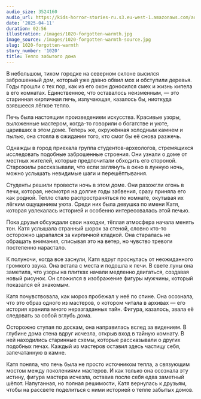 ```yaml
---
audio_size: 3524160
audio_url: https://kids-horror-stories-ru.s3.eu-west-1.amazonaws.com/audio/1020-forgotten-warmth.mp3
date: '2025-04-11'
duration: 02:56
illustration: /images/1020-forgotten-warmth.jpg
image_source: /images/1020-forgotten-warmth-source.jpg
slug: 1020-forgotten-warmth
story_number: '1020'
title: Тепло забытого дома
---
```


В небольшом, тихом городке на северном склоне высился заброшенный дом, который уже давно обвил мох и обступили деревья. Годы прошли с тех пор, как из его окон доносился смех и жизнь кипела в его комнатах. Единственное, что оставалось неизменным, — это старинная кирпичная печь, излучающая, казалось бы, ниоткуда взявшееся лёгкое тепло.

Печь была настоящим произведением искусства. Красивые узоры, выложенные мастером, когда-то говорили о богатстве и уюте, царивших в этом доме. Теперь же, окружённая холодным камнем и пылью, она стояла в ожидании того, кто смог бы её снова разжечь.

Однажды в город приехала группа студентов-археологов, стремящихся исследовать подобные заброшенные строения. Они узнали о доме от местных жителей, которые предпочитали обходить его стороной. Старожилы рассказывали, что если заглянуть в окно в лунную ночь, можно услышать невидимые шаги и перешёптывания.

Студенты решили провести ночь в этом доме. Они разожгли огонь в печи, которая, несмотря на долгие годы забвения, сразу приняла его как родной. Тепло стало распространяться по комнате, окутывая их лёгким ощущением уюта. Среди них была девушка по имени Катя, которая увлекалась историей и особенно интересовалась этой печью.

Пока друзья обсуждали свои находки, тёплая атмосфера начала менять тон. Катя услышала странный шорох за стеной, словно кто-то осторожно царапался за кирпичной кладкой. Она старалась не обращать внимания, списывая это на ветер, но чувство тревоги постепенно нарастало.

К полуночи, когда все заснули, Катя вдруг проснулась от неожиданного громкого звука. Она встала с места и подошла к печи. В свете луны она заметила, что узоры на плитках начали медленно двигаться, создавая новый рисунок. Он сложился в изображение фигуры мужчины, который показался ей знакомым.

Катя почувствовала, как мороз пробежал у неё по спине. Она осознала, что это образ одного из мастеров, о котором читала в архивах — его история хранила много неразгаданных тайн. Фигура, казалось, звала её следовать за собой вглубь дома.

Осторожно ступая по доскам, она направилась вслед за видением. В глубине дома стена вдруг исчезла, открыв вход в тайную комнату. В ней находились старинные схемы, которые рассказывали о других подобных печах. Каждый из мастеров оставил здесь частицу себя, запечатанную в камне.

Катя поняла, что печь была не просто источником тепла, а связующим мостом между поколениями мастеров. И как только она осознала эту истину, фигура мастера исчезла, оставив после себя едва заметный шёпот. Напуганная, но полная решимости, Катя вернулась к друзьям, чтобы на рассвете поделиться с ними историей о тепле забытых домов.